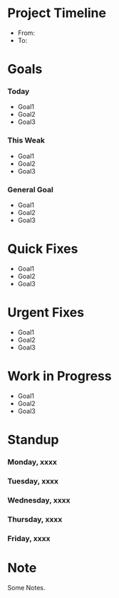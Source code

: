 # Project Timeline

* From:
* To:

# Goals

### Today

* Goal1
* Goal2
* Goal3

### This Weak

* Goal1
* Goal2
* Goal3

### General Goal

* Goal1
* Goal2
* Goal3

# Quick Fixes

* Goal1
* Goal2
* Goal3

# Urgent Fixes

* Goal1
* Goal2
* Goal3

# Work in Progress

* Goal1
* Goal2
* Goal3

# Standup

### Monday, xxxx

### Tuesday, xxxx

### Wednesday, xxxx

### Thursday, xxxx

### Friday, xxxx

# Note

Some Notes.
